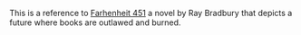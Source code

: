 This is a reference to [Farhenheit 451][the-book] a novel by Ray Bradbury that depicts a future where books are outlawed and burned.

[the-book]: https://en.wikipedia.org/wiki/Fahrenheit_451
